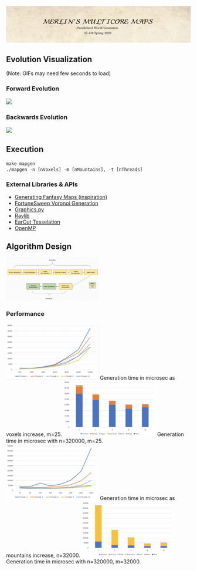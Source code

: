 <img src="documentation/title.png">

## Evolution Visualization
(Note: GIFs may need few seconds to load)

### Forward Evolution
<img src="documentation/evolution_forward.gif" width="50%">

### Backwards Evolution
<img src="documentation/evolution_backwards.gif" width="50%">

## Execution

```
make mapgen
./mapgen -n [nVoxels] -m [nMountains], -t [nThreads]
```

### External Libraries & APIs

* [Generating Fantasy Maps (inspiration)](http://mewo2.com/notes/terrain/)
* [FortuneSweep Voronoi Generation](https://github.com/JCash/voronoi)
* [Graphics.py](https://mcsp.wartburg.edu/zelle/python/graphics.py)
* [Raylib](https://www.raylib.com)
* [EarCut Tesselation](https://github.com/mapbox/earcut)
* [OpenMP](https://www.openmp.org)

## Algorithm Design

<img src="documentation/block_diagram.png" width="50%">

### Performance

<img src="documentation/voxel_speedup.png" width="50%">
Generation time in microsec as voxels increase, m=25.

<img src="documentation/voxel_breakdown.png" width="50%">
Generation time in microsec with n=320000, m=25.

<img src="documentation/mountain_speedup.png" width="50%">
Generation time in microsec as mountains increase, n=32000.

<img src="documentation/mountain_breakdown.png" width="50%">
Generation time in microsec with n=320000, m=32000.
